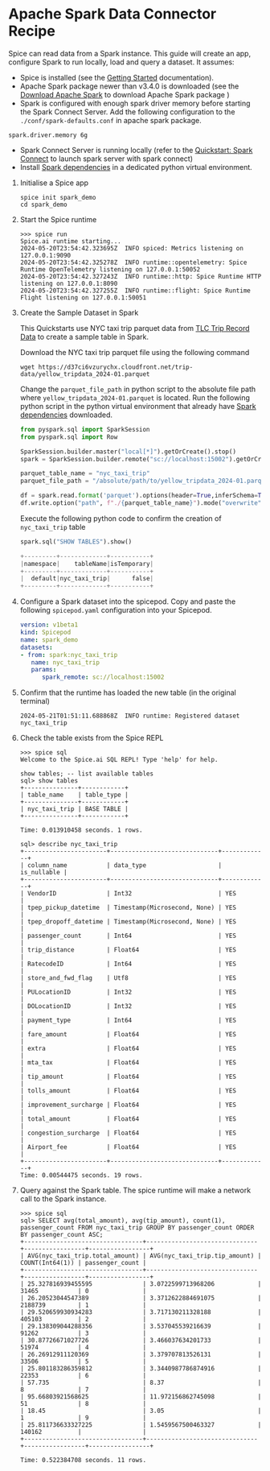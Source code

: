 # Apache Spark Data Connector Recipe

Spice can read data from a Spark instance. This guide will create an app, configure Spark to run locally, load and query a dataset. It assumes:

- Spice is installed (see the [Getting Started](https://docs.spiceai.org/getting-started) documentation).
- Apache Spark package newer than v3.4.0 is downloaded (see the [Download Apache Spark](https://spark.apache.org/downloads.html) to download Apache Spark package )
- Spark is configured with enough spark driver memory before starting the Spark Connect Server. Add the following configuration to the `./conf/spark-defaults.conf` in apache spark package.

```shell
spark.driver.memory 6g
```

- Spark Connect Server is running locally (refer to the [Quickstart: Spark Connect](https://spark.apache.org/docs/latest/api/python/getting_started/quickstart_connect.html) to launch spark server with spark connect)
- Install [Spark dependencies](https://spark.apache.org/docs/latest/api/python/getting_started/install.html#dependencies) in a dedicated python virtual environment.

1. Initialise a Spice app

   ```shell
   spice init spark_demo
   cd spark_demo
   ```

2. Start the Spice runtime

   ```shell
   >>> spice run
   Spice.ai runtime starting...
   2024-05-20T23:54:42.323695Z  INFO spiced: Metrics listening on 127.0.0.1:9090
   2024-05-20T23:54:42.325278Z  INFO runtime::opentelemetry: Spice Runtime OpenTelemetry listening on 127.0.0.1:50052
   2024-05-20T23:54:42.327243Z  INFO runtime::http: Spice Runtime HTTP listening on 127.0.0.1:8090
   2024-05-20T23:54:42.327255Z  INFO runtime::flight: Spice Runtime Flight listening on 127.0.0.1:50051
   ```

3. Create the Sample Dataset in Spark

   This Quickstarts use NYC taxi trip parquet data from [TLC Trip Record Data](https://www.nyc.gov/site/tlc/about/tlc-trip-record-data.page) to create a sample table in Spark.

   Download the NYC taxi trip parquet file using the following command

   ```shell
   wget https://d37ci6vzurychx.cloudfront.net/trip-data/yellow_tripdata_2024-01.parquet
   ```

   Change the `parquet_file_path` in python script to the absolute file path where `yellow_tripdata_2024-01.parquet` is located. Run the following python script in the python virtual environment that already have [Spark dependencies](https://spark.apache.org/docs/latest/api/python/getting_started/install.html#dependencies) downloaded.

   ```python
   from pyspark.sql import SparkSession
   from pyspark.sql import Row

   SparkSession.builder.master("local[*]").getOrCreate().stop()
   spark = SparkSession.builder.remote("sc://localhost:15002").getOrCreate()

   parquet_table_name = "nyc_taxi_trip"
   parquet_file_path = "/absolute/path/to/yellow_tripdata_2024-01.parquet"

   df = spark.read.format('parquet').options(header=True,inferSchema=True).load(parquet_file_path)
   df.write.option("path", f"./{parquet_table_name}").mode("overwrite").saveAsTable(parquet_table_name)
   ```

   Execute the following python code to confirm the creation of `nyc_taxi_trip` table

   ```python
   spark.sql("SHOW TABLES").show()

   +---------+-------------+-----------+
   |namespace|    tableName|isTemporary|
   +---------+-------------+-----------+
   |  default|nyc_taxi_trip|      false|
   +---------+-------------+-----------+
   ```

4. Configure a Spark dataset into the spicepod. Copy and paste the following `spicepod.yaml` configuration into your Spicepod.

   ```yaml
   version: v1beta1
   kind: Spicepod
   name: spark_demo
   datasets:
   - from: spark:nyc_taxi_trip
      name: nyc_taxi_trip
      params:
         spark_remote: sc://localhost:15002
   ```

5. Confirm that the runtime has loaded the new table (in the original terminal)

   ```shell
   2024-05-21T01:51:11.688868Z  INFO runtime: Registered dataset nyc_taxi_trip
   ```

6. Check the table exists from the Spice REPL

   ```shell
   >>> spice sql
   Welcome to the Spice.ai SQL REPL! Type 'help' for help.

   show tables; -- list available tables
   sql> show tables
   +---------------+------------+
   | table_name    | table_type |
   +---------------+------------+
   | nyc_taxi_trip | BASE TABLE |
   +---------------+------------+

   Time: 0.013910458 seconds. 1 rows.
   ```

   ```shell
   sql> describe nyc_taxi_trip
   +-----------------------+------------------------------+-------------+
   | column_name           | data_type                    | is_nullable |
   +-----------------------+------------------------------+-------------+
   | VendorID              | Int32                        | YES         |
   | tpep_pickup_datetime  | Timestamp(Microsecond, None) | YES         |
   | tpep_dropoff_datetime | Timestamp(Microsecond, None) | YES         |
   | passenger_count       | Int64                        | YES         |
   | trip_distance         | Float64                      | YES         |
   | RatecodeID            | Int64                        | YES         |
   | store_and_fwd_flag    | Utf8                         | YES         |
   | PULocationID          | Int32                        | YES         |
   | DOLocationID          | Int32                        | YES         |
   | payment_type          | Int64                        | YES         |
   | fare_amount           | Float64                      | YES         |
   | extra                 | Float64                      | YES         |
   | mta_tax               | Float64                      | YES         |
   | tip_amount            | Float64                      | YES         |
   | tolls_amount          | Float64                      | YES         |
   | improvement_surcharge | Float64                      | YES         |
   | total_amount          | Float64                      | YES         |
   | congestion_surcharge  | Float64                      | YES         |
   | Airport_fee           | Float64                      | YES         |
   +-----------------------+------------------------------+-------------+
   Time: 0.00544475 seconds. 19 rows.
   ```

7. Query against the Spark table. The spice runtime will make a network call to the Spark instance.

   ```shell
   >>> spice sql
   sql> SELECT avg(total_amount), avg(tip_amount), count(1), passenger_count FROM nyc_taxi_trip GROUP BY passenger_count ORDER BY passenger_count ASC;
   +---------------------------------+-------------------------------+-----------------+-----------------+
   | AVG(nyc_taxi_trip.total_amount) | AVG(nyc_taxi_trip.tip_amount) | COUNT(Int64(1)) | passenger_count |
   +---------------------------------+-------------------------------+-----------------+-----------------+
   | 25.327816939455595              | 3.0722599713968206            | 31465           | 0               |
   | 26.20523044547389               | 3.3712622884691075            | 2188739         | 1               |
   | 29.520659930934283              | 3.717130211328188             | 405103          | 2               |
   | 29.138309044288356              | 3.537045539216639             | 91262           | 3               |
   | 30.87726671027726               | 3.466037634201733             | 51974           | 4               |
   | 26.26912911120369               | 3.379707813526131             | 33506           | 5               |
   | 25.801183286359812              | 3.3440987786874916            | 22353           | 6               |
   | 57.735                          | 8.37                          | 8               | 7               |
   | 95.66803921568625               | 11.972156862745098            | 51              | 8               |
   | 18.45                           | 3.05                          | 1               | 9               |
   | 25.811736633327225              | 1.5459567500463327            | 140162          |                 |
   +---------------------------------+-------------------------------+-----------------+-----------------+

   Time: 0.522384708 seconds. 11 rows.
   ```
